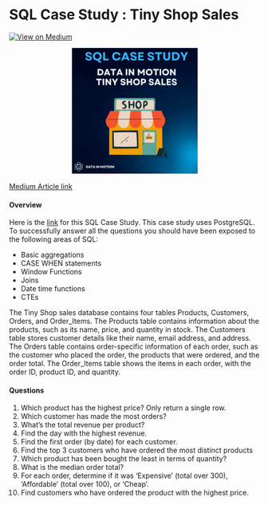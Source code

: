 # SQL Case Study : Tiny Shop Sales

[![View on Medium](https://img.shields.io/badge/Medium-View%20on%20Medium-blueviolet?logo=medium)](https://medium.com/@LakshmiKadali/sql-case-study-tiny-shop-sales-10b636cbe00e)

<p align="center">
<img src="/Tiny Shop Sales/Tiny-Shop-Sales.png" width=50% height=50%>

[Medium Article link](https://medium.com/@LakshmiKadali/sql-case-study-tiny-shop-sales-10b636cbe00e)

#### Overview

Here is the [link](https://d-i-motion.com/lessons/customer-orders-analysis/) for this SQL Case Study. This case study uses PostgreSQL. To successfully answer all the questions you should have been exposed to the following areas of SQL:

- Basic aggregations
- CASE WHEN statements
- Window Functions
- Joins
- Date time functions
- CTEs


The Tiny Shop sales database contains four tables Products, Customers, Orders, and Order_Items. The Products table contains information about the products, such as its name, price, and quantity in stock. The Customers table stores customer details like their name, email address, and address. The Orders table contains order-specific information of each order, such as the customer who placed the order, the products that were ordered, and the order total. The Order_Items table shows the items in each order, with the order ID, product ID, and quantity.

#### Questions
1. Which product has the highest price? Only return a single row.
2. Which customer has made the most orders?
3. What’s the total revenue per product?
4. Find the day with the highest revenue.
5. Find the first order (by date) for each customer.
6. Find the top 3 customers who have ordered the most distinct products
7. Which product has been bought the least in terms of quantity?
8. What is the median order total?
9. For each order, determine if it was ‘Expensive’ (total over 300), ‘Affordable’ (total over 100), or ‘Cheap’.
10. Find customers who have ordered the product with the highest price.
